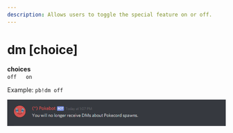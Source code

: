 ```yaml
---
description: Allows users to toggle the special feature on or off.
---
```


# dm \[choice\]

**choices**  
`off  
on`

Example: `pb!dm off`

![is what Pokebot will display.](../.gitbook/assets/dm.PNG)



